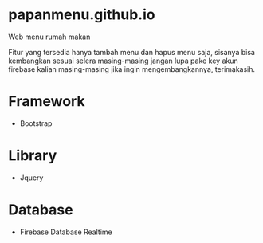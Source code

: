 # papanmenu.github.io
Web menu rumah makan 

Fitur yang tersedia hanya tambah menu dan hapus menu saja, sisanya bisa kembangkan sesuai selera masing-masing jangan lupa pake key akun firebase kalian masing-masing jika ingin mengembangkannya, terimakasih.

# Framework
- Bootstrap

# Library
- Jquery

# Database
- Firebase Database Realtime

